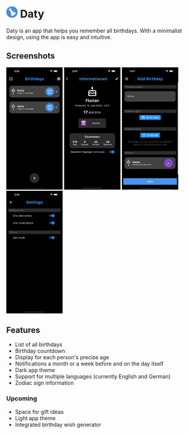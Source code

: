 # <img width="30" src="assets/images/app_icon_android.png"> Daty

Daty is an app that helps you remember all birthdays. With a minimalist design, using the app is easy and intuitive.  

## Screenshots

<img width="150" src="assets/images/screenshots/home.png"> <img width="150" src="assets/images/screenshots/birthday.png"> <img width="150" src="assets/images/screenshots/adding_birthday.png"> <img width="150" src="assets/images/screenshots/settings.png">

## Features

- List of all birthdays
- Birthday countdown
- Display for each person's precise age
- Notifications a month or a week before and on the day itself
- Dark app theme
- Support for multiple languages (currently English and German)
- Zodiac sign information

### Upcoming

- Space for gift ideas
- Light app theme
- Integrated birthday wish generator
